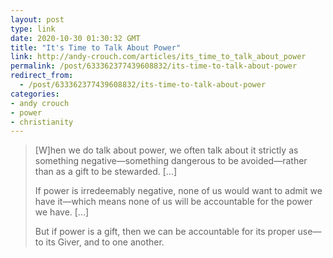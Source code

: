 ```yaml
---
layout: post
type: link
date: 2020-10-30 01:30:32 GMT
title: "It's Time to Talk About Power"
link: http://andy-crouch.com/articles/its_time_to_talk_about_power
permalink: /post/633362377439608832/its-time-to-talk-about-power
redirect_from: 
  - /post/633362377439608832/its-time-to-talk-about-power
categories:
- andy crouch
- power
- christianity
---
```

<blockquote><p>[W]hen we do talk about power, we often talk about it strictly as something negative—something dangerous to be avoided—rather than as a gift to be stewarded. [...]</p>
<p>If power is irredeemably negative, none of us would want to admit we have it—which means none of us will be accountable for the power we have. [...]</p>
<p>But if power is a gift, then we can be accountable for its proper use—to its Giver, and to one another.</p></blockquote>